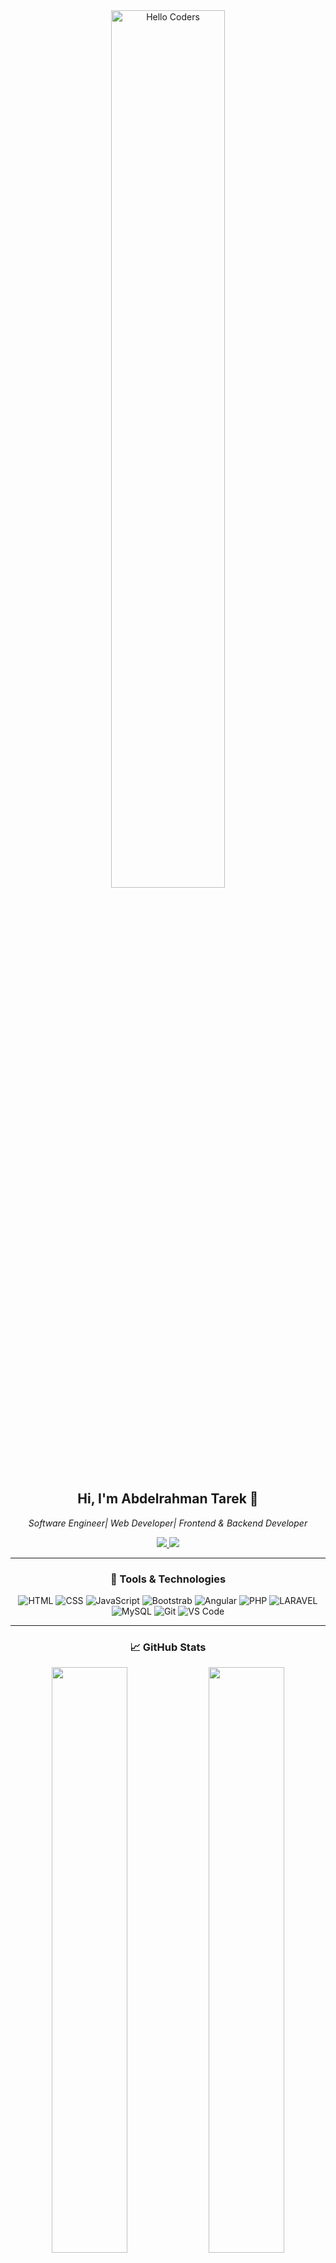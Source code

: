 <div align="center">

<img src="https://github.com/abdelrahmantarek040/abdelrahmantarek040/blob/main/images/hellocoders_rounded.gif?raw=true" href="https://github.com/abdelrahmantarek040" alt="Hello Coders" width="60%"/> 

<h2>Hi, I'm Abdelrahman Tarek 👋</h2>
<p><i> Software Engineer| Web Developer| Frontend & Backend Developer</i></p>

<a href="https://github.com/yourusername">
  <img src="https://komarev.com/ghpvc/?username=yourusername&style=flat&color=orange&label=PROFILE+VIEWS" />
</a>
<a href="https://t.me/yourtelegram">
  <img src="https://img.shields.io/badge/Telegram-Abdelrahman-blue?style=flat&logo=telegram" />
</a>

---

### 🧰 Tools & Technologies

![HTML](https://img.shields.io/badge/HTML5-E34F26?style=flat&logo=html5&logoColor=white)
![CSS](https://img.shields.io/badge/CSS3-1572B6?style=flat&logo=css3&logoColor=white)
![JavaScript](https://img.shields.io/badge/JavaScript-F7DF1E?style=flat&logo=javascript&logoColor=black)
![Bootstrab](https://img.shields.io/badge/Bootstrab-20232A?style=flat&logo=bootstrab&logoColor=61DAFB)
![Angular](https://img.shields.io/badge/Angular-339933?style=flat&logo=angular&logoColor=white)
![PHP](https://img.shields.io/badge/PHP-4EA94B?style=flat&logo=php&logoColor=white)
![LARAVEL](https://img.shields.io/badge/Laravel-4EA94B?style=flat&logo=laravel&logoColor=white)
![MySQL](https://img.shields.io/badge/MySQL-00000F?style=flat&logo=mysql&logoColor=white)
![Git](https://img.shields.io/badge/Git-F05032?style=flat&logo=git&logoColor=white)
![VS Code](https://img.shields.io/badge/VSCode-007ACC?style=flat&logo=visual-studio-code&logoColor=white)

---

### 📈 GitHub Stats

<img src="https://github-readme-stats.vercel.app/api?username=yourusername&show_icons=true&theme=tokyonight" width="49%" />
<img src="https://github-readme-stats.vercel.app/api/top-langs/?username=yourusername&layout=compact&theme=tokyonight" width="49%" />

---

### 💬 Ask Me About

- Web Development (Frontend & Backend)  
- Freelancing  
- Git/GitHub  
- Productivity Tools  

---

### 📫 Reach Me

- Phone: (+20)1090689206
- Email: abdelrahmantarek040@gmail.com
- Portfoliio: https://abdelrahmantarek.neocities.org/


</div>
